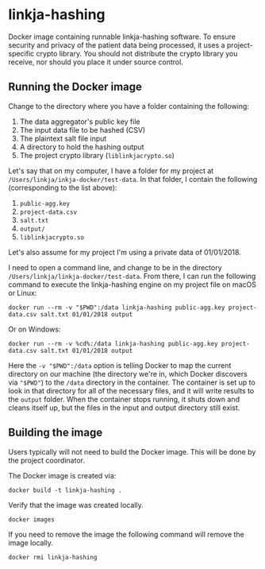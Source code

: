 # linkja-hashing

Docker image containing runnable linkja-hashing software.  To ensure security and privacy of the patient data being processed, it uses a project-specific crypto library.  You should not distribute the crypto library you receive, nor should you place it under source control.

## Running the Docker image
Change to the directory where you have a folder containing the following:
1. The data aggregator's public key file
2. The input data file to be hashed (CSV)
3. The plaintext salt file input
4. A directory to hold the hashing output
5. The project crypto library (`liblinkjacrypto.so`)

Let's say that on my computer, I have a folder for my project at  `/Users/linkja/inkja-docker/test-data`.  In that folder, I contain the following (corresponding to the list above):

1. `public-agg.key`
2. `project-data.csv`
3. `salt.txt`
4. `output/`
5. `liblinkjacrypto.so`

Let's also assume for my project I'm using a private data of 01/01/2018.

I need to open a command line, and change to be in the directory `/Users/linkja/linkja-docker/test-data`.  From there, I can run the following command to execute the linkja-hashing engine on my project file on macOS or Linux:

```docker run --rm -v "$PWD":/data linkja-hashing public-agg.key project-data.csv salt.txt 01/01/2018 output```

Or on Windows:

```docker run --rm -v %cd%:/data linkja-hashing public-agg.key project-data.csv salt.txt 01/01/2018 output```

Here the `-v "$PWD":/data` option is telling Docker to map the current directory on our machine (the directory we're in, which Docker discovers via `"$PWD"`) to the `/data` directory in the container.  The container is set up to look in that directory for all of the necessary files, and it will write results to the `output` folder.  When the container stops running, it shuts down and cleans itself up, but the files in the input and output directory still exist.

## Building the image
Users typically will not need to build the Docker image.  This will be done by the project coordinator.

The Docker image is created via:

`docker build -t linkja-hashing .`

Verify that the image was created locally.

`docker images`

If you need to remove the image the following command will remove the image locally.

`docker rmi linkja-hashing`
